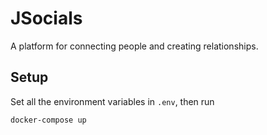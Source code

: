 # JSocials

A platform for connecting people and creating relationships.

## Setup

Set all the environment variables in `.env`, then run

`docker-compose up`
